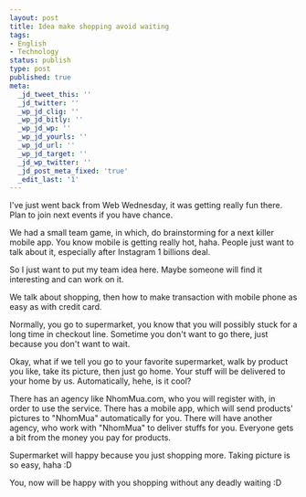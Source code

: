 ```yaml
---
layout: post
title: Idea make shopping avoid waiting
tags:
- English
- Technology
status: publish
type: post
published: true
meta:
  _jd_tweet_this: ''
  _jd_twitter: ''
  _wp_jd_clig: ''
  _wp_jd_bitly: ''
  _wp_jd_wp: ''
  _wp_jd_yourls: ''
  _wp_jd_url: ''
  _wp_jd_target: ''
  _jd_wp_twitter: ''
  _jd_post_meta_fixed: 'true'
  _edit_last: '1'
---
```

I've just went back from Web Wednesday, it was getting really fun there. Plan to join next events if you have chance.

We had a small team game, in which, do brainstorming for a next killer mobile app. You know mobile is getting really hot, haha. People just want to talk about it, especially after Instagram 1 billions deal.

So I just want to put my team idea here. Maybe someone will find it interesting and can work on it.

We talk about shopping, then how to make transaction with mobile phone as easy as with credit card.

Normally, you go to supermarket, you know that you will possibly stuck for a long time in checkout line. Sometime you don't want to go there, just because you don't want to wait.

Okay, what if we tell you go to your favorite supermarket, walk by product you like, take its picture, then just go home. Your stuff will be delivered to your home by us. Automatically, hehe, is it cool?

There has an agency like NhomMua.com, who you will register with, in order to use the service. There has a mobile app, which will send products' pictures to "NhomMua" automatically for you. There will have another agency, who work with "NhomMua" to deliver stuffs for you. Everyone gets a bit from the money you pay for products.

Supermarket will happy because you just shopping more. Taking picture is so easy, haha :D

You, now will be happy with you shopping without any deadly waiting :D

